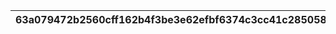 |63a079472b2560cff162b4f3be3e62efbf6374c3cc41c28505842e4ce2e9be61|cc48e1b7e3de1fbe5b9a7f54f389f851e3f1937ee72ecdfce56a25a5e47e87bd|872627be1ca1c67b26028906034d6e6deaeb279db7adafdec881de49b2b944eb|8106f57778fe71ffadf2be078ba3c40b053faf9c4c71fa43f9651b3d023d221e|b3f1c0fc08d777249a209b2eb8f24e5490e9a4d36c4d492d9bfc3aba1b7b8a66|
| --- | --- | --- | --- | --- |